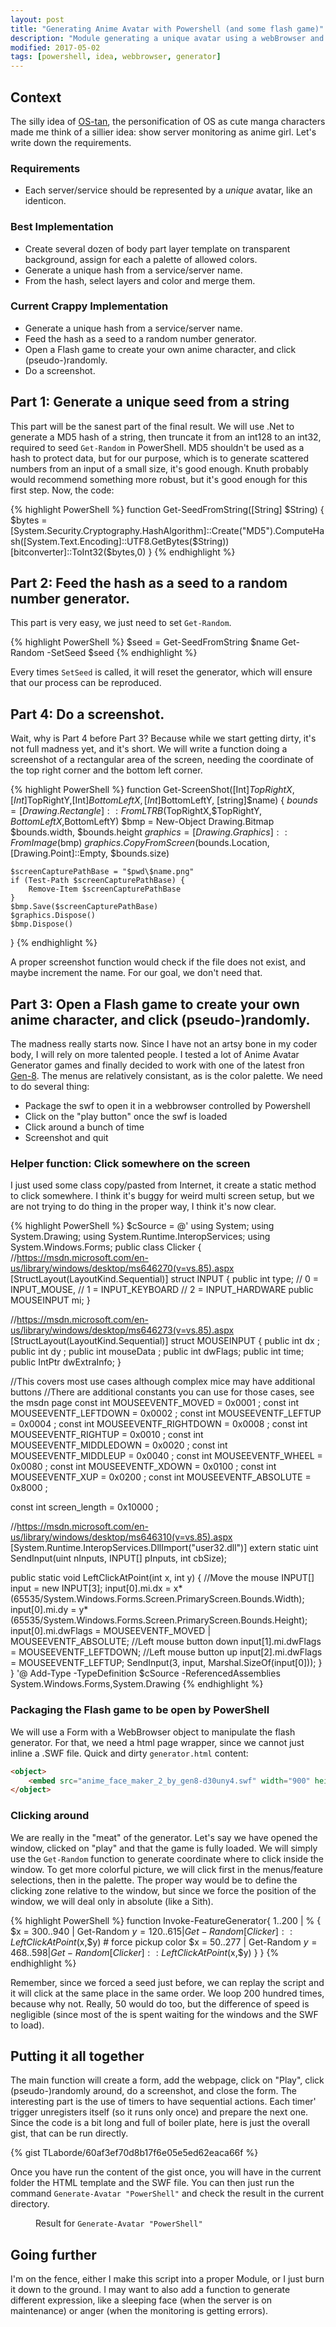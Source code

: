```yaml
---
layout: post
title: "Generating Anime Avatar with Powershell (and some flash game)"
description: "Module generating a unique avatar using a webBrowser and a lot of stupid shortcut"
modified: 2017-05-02
tags: [powershell, idea, webbrowser, generator]
---
```


## Context
The silly idea of [OS-tan](https://en.wikipedia.org/wiki/OS-tan), the personification of OS as cute manga characters made me think of a sillier idea: show server monitoring as anime girl. Let's write down the requirements.

### Requirements
* Each server/service should be represented by a *unique* avatar, like an identicon.

### Best Implementation
* Create several dozen of body part layer template on transparent background, assign for each a palette of allowed colors.
* Generate a unique hash from a service/server name.
* From the hash, select layers and color and merge them.

### Current Crappy Implementation
* Generate a unique hash from a service/server name.
* Feed the hash as a seed to a random number generator.
* Open a Flash game to create your own anime character, and click (pseudo-)randomly.
* Do a screenshot.

## Part 1: Generate a unique seed from a string

This part will be the sanest part of the final result. We will use .Net to generate a MD5 hash of a string, then truncate it from an int128 to an int32, required to seed ```Get-Random``` in PowerShell. MD5 shouldn't be used as a hash to protect data, but for our purpose, which is to generate scattered numbers from an input of a small size, it's good enough. Knuth probably would recommend something more robust, but it's good enough for this first step. Now, the code:

{% highlight PowerShell %}
function Get-SeedFromString([String] $String) { 
    $bytes = [System.Security.Cryptography.HashAlgorithm]::Create("MD5").ComputeHash([System.Text.Encoding]::UTF8.GetBytes($String))
    [bitconverter]::ToInt32($bytes,0)
}
{% endhighlight %}

## Part 2: Feed the hash as a seed to a random number generator.

This part is very easy, we just need to set ```Get-Random```.

{% highlight PowerShell %}
$seed = Get-SeedFromString $name
Get-Random -SetSeed $seed
{% endhighlight %}

Every times ```SetSeed``` is called, it will reset the generator, which will ensure that our process can be reproduced.

## Part 4: Do a screenshot.

Wait, why is Part 4 before Part 3? Because while we start getting dirty, it's not full madness yet, and it's short. We will write a function doing a screenshot of a rectangular area of the screen, needing the coordinate of the top right corner and the bottom left corner.

{% highlight PowerShell %}
function Get-ScreenShot([Int]$TopRightX,[Int]$TopRightY,[Int]$BottomLeftX,[Int]$BottomLeftY, [string]$name) {
    $bounds = [Drawing.Rectangle]::FromLTRB($TopRightX,$TopRightY, $BottomLeftX,$BottomLeftY)
    $bmp = New-Object Drawing.Bitmap $bounds.width, $bounds.height
    $graphics = [Drawing.Graphics]::FromImage($bmp)
    $graphics.CopyFromScreen($bounds.Location, [Drawing.Point]::Empty, $bounds.size)

    $screenCapturePathBase = "$pwd\$name.png"
    if (Test-Path $screenCapturePathBase) {
        Remove-Item $screenCapturePathBase
    }
    $bmp.Save($screenCapturePathBase)
    $graphics.Dispose()
    $bmp.Dispose()
}
{% endhighlight %}

A proper screenshot function would check if the file does not exist, and maybe increment the name. For our goal, we don't need that.

## Part 3: Open a Flash game to create your own anime character, and click (pseudo-)randomly.

The madness really starts now. Since I have not an artsy bone in my coder body, I will rely on more talented people. I tested a lot of Anime Avatar Generator games and finally decided to work with one of the latest fron [Gen-8](http://gen8.deviantart.com/art/Anime-Face-Maker-2-182829244). The menus are relatively consistant, as is the color palette. We need to do several thing:
* Package the swf to open it in a webbrowser controlled by Powershell
* Click on the "play button" once the swf is loaded
* Click around a bunch of time
* Screenshot and quit

### Helper function: Click somewhere on the screen

I just used some class copy/pasted from Internet, it create a static method to click somewhere. I think it's buggy for weird multi screen setup, but we are not trying to do thing in the proper way, I think it's now clear.

{% highlight PowerShell %}
$cSource = @'
using System;
using System.Drawing;
using System.Runtime.InteropServices;
using System.Windows.Forms;
public class Clicker
{
//https://msdn.microsoft.com/en-us/library/windows/desktop/ms646270(v=vs.85).aspx
[StructLayout(LayoutKind.Sequential)]
struct INPUT
{ 
    public int        type; // 0 = INPUT_MOUSE,
                            // 1 = INPUT_KEYBOARD
                            // 2 = INPUT_HARDWARE
    public MOUSEINPUT mi;
}

//https://msdn.microsoft.com/en-us/library/windows/desktop/ms646273(v=vs.85).aspx
[StructLayout(LayoutKind.Sequential)]
struct MOUSEINPUT
{
    public int    dx ;
    public int    dy ;
    public int    mouseData ;
    public int    dwFlags;
    public int    time;
    public IntPtr dwExtraInfo;
}

//This covers most use cases although complex mice may have additional buttons
//There are additional constants you can use for those cases, see the msdn page
const int MOUSEEVENTF_MOVED      = 0x0001 ;
const int MOUSEEVENTF_LEFTDOWN   = 0x0002 ;
const int MOUSEEVENTF_LEFTUP     = 0x0004 ;
const int MOUSEEVENTF_RIGHTDOWN  = 0x0008 ;
const int MOUSEEVENTF_RIGHTUP    = 0x0010 ;
const int MOUSEEVENTF_MIDDLEDOWN = 0x0020 ;
const int MOUSEEVENTF_MIDDLEUP   = 0x0040 ;
const int MOUSEEVENTF_WHEEL      = 0x0080 ;
const int MOUSEEVENTF_XDOWN      = 0x0100 ;
const int MOUSEEVENTF_XUP        = 0x0200 ;
const int MOUSEEVENTF_ABSOLUTE   = 0x8000 ;

const int screen_length = 0x10000 ;

//https://msdn.microsoft.com/en-us/library/windows/desktop/ms646310(v=vs.85).aspx
[System.Runtime.InteropServices.DllImport("user32.dll")]
extern static uint SendInput(uint nInputs, INPUT[] pInputs, int cbSize);

public static void LeftClickAtPoint(int x, int y)
{
    //Move the mouse
    INPUT[] input = new INPUT[3];
    input[0].mi.dx = x*(65535/System.Windows.Forms.Screen.PrimaryScreen.Bounds.Width);
    input[0].mi.dy = y*(65535/System.Windows.Forms.Screen.PrimaryScreen.Bounds.Height);
    input[0].mi.dwFlags = MOUSEEVENTF_MOVED | MOUSEEVENTF_ABSOLUTE;
    //Left mouse button down
    input[1].mi.dwFlags = MOUSEEVENTF_LEFTDOWN;
    //Left mouse button up
    input[2].mi.dwFlags = MOUSEEVENTF_LEFTUP;
    SendInput(3, input, Marshal.SizeOf(input[0]));
}
}
'@
Add-Type -TypeDefinition $cSource -ReferencedAssemblies System.Windows.Forms,System.Drawing
{% endhighlight %}

### Packaging the Flash game to be open by PowerShell

We will use a Form with a WebBrowser object to manipulate the flash generator. For that, we need a html page wrapper, since we cannot just inline a .SWF file. Quick and dirty ```generator.html``` content:

```html
<object>
    <embed src="anime_face_maker_2_by_gen8-d30uny4.swf" width="900" height="650"></embed>
</object>
```

### Clicking around

We are really in the "meat" of the generator. Let's say we have opened the window, clicked on "play" and that the game is fully loaded. We will simply use the ```Get-Random``` function to generate coordinate where to click inside the window. To get more colorful picture, we will click first in the menus/feature selections, then in the palette. The proper way would be to define the clicking zone relative to the window, but since we force the position of the window, we will deal only in absolute (like a Sith).

{% highlight PowerShell %}
function Invoke-FeatureGenerator{
    1..200 | % {
        $x = 300..940 | Get-Random
        $y = 120..615 | Get-Random
        [Clicker]::LeftClickAtPoint($x,$y)
        # force pickup color
        $x = 50..277 | Get-Random
        $y = 468..598 | Get-Random
        [Clicker]::LeftClickAtPoint($x,$y)
    }
}
{% endhighlight %}

Remember, since we forced a seed just before, we can replay the script and it will click at the same place in the same order. We loop 200 hundred times, because why not. Really, 50 would do too, but the difference of speed is negligible (since most of the is spent waiting for the windows and the SWF to load).

## Putting it all together

The main function will create a form, add the webpage, click on "Play", click (pseudo-)randomly around, do a screenshot, and close the form. The interesting part is the use of timers to have sequential actions. Each timer' trigger unregisters itself (so it runs only once) and prepare the next one. Since the code is a bit long and full of boiler plate, here is just the overall gist, that can be run directly.

{% gist TLaborde/60af3ef70d8b17f6e05e5ed62eaca66f %}

Once you have run the content of the gist once, you will have in the current folder the HTML template and the SWF file. You can then just run the command ```Generate-Avatar "PowerShell"``` and check the result in the current directory.

<figure>
	<img src="/images/PowerShell.png" alt="">
	<figcaption>Result for <code class="highlighter-rouge">Generate-Avatar "PowerShell"</code></figcaption>
</figure>

## Going further

I'm on the fence, either I make this script into a proper Module, or I just burn it down to the ground. I may want to also add a function to generate different expression, like a sleeping face (when the server is on maintenance) or anger (when the monitoring is getting errors).